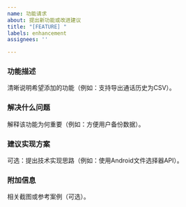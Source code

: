 ```yaml
---
name: 功能请求
about: 提出新功能或改进建议
title: "[FEATURE] "
labels: enhancement
assignees: ''

---
```


### 功能描述

清晰说明希望添加的功能（例如：支持导出通话历史为CSV）。  

### 解决什么问题

解释该功能为何重要（例如：方便用户备份数据）。  

### 建议实现方案

可选：提出技术实现思路（例如：使用Android文件选择器API）。  

### 附加信息

相关截图或参考案例（可选）。
